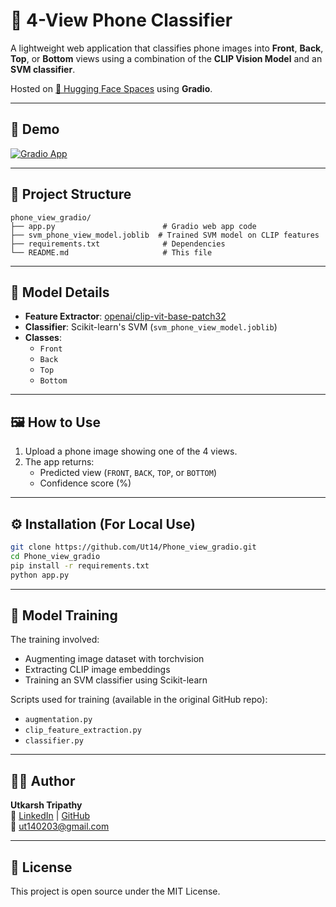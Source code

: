 # 📱 4-View Phone Classifier

A lightweight web application that classifies phone images into **Front**, **Back**, **Top**, or **Bottom** views using a combination of the **CLIP Vision Model** and an **SVM classifier**.

Hosted on [🤗 Hugging Face Spaces](https://huggingface.co/spaces/Ut14/Phone-4-view-classifier) using **Gradio**.

---

## 🚀 Demo

[![Gradio App](https://img.shields.io/badge/Live%20Demo-Huggingface-blue?logo=huggingface)](https://huggingface.co/spaces/Ut14/Phone-4-view-classifier)

---

## 📂 Project Structure

```
phone_view_gradio/
├── app.py                        # Gradio web app code
├── svm_phone_view_model.joblib  # Trained SVM model on CLIP features
├── requirements.txt              # Dependencies
└── README.md                     # This file
```

---

## 🧠 Model Details

- **Feature Extractor**: [openai/clip-vit-base-patch32](https://huggingface.co/openai/clip-vit-base-patch32)
- **Classifier**: Scikit-learn's SVM (`svm_phone_view_model.joblib`)
- **Classes**:
  - `Front`
  - `Back`
  - `Top`
  - `Bottom`

---

## 🖼️ How to Use

1. Upload a phone image showing one of the 4 views.
2. The app returns:
   - Predicted view (`FRONT`, `BACK`, `TOP`, or `BOTTOM`)
   - Confidence score (%)

---

## ⚙️ Installation (For Local Use)

```bash
git clone https://github.com/Ut14/Phone_view_gradio.git
cd Phone_view_gradio
pip install -r requirements.txt
python app.py
```

---

## 🧪 Model Training

The training involved:
- Augmenting image dataset with torchvision
- Extracting CLIP image embeddings
- Training an SVM classifier using Scikit-learn

Scripts used for training (available in the original GitHub repo):
- `augmentation.py`
- `clip_feature_extraction.py`
- `classifier.py`

---

## 🙋‍♂️ Author

**Utkarsh Tripathy**  
🔗 [LinkedIn](https://www.linkedin.com/in/utkarsh-tripathy/) | [GitHub](https://github.com/Ut14)  
📧 ut140203@gmail.com

---

## 📄 License

This project is open source under the MIT License.

